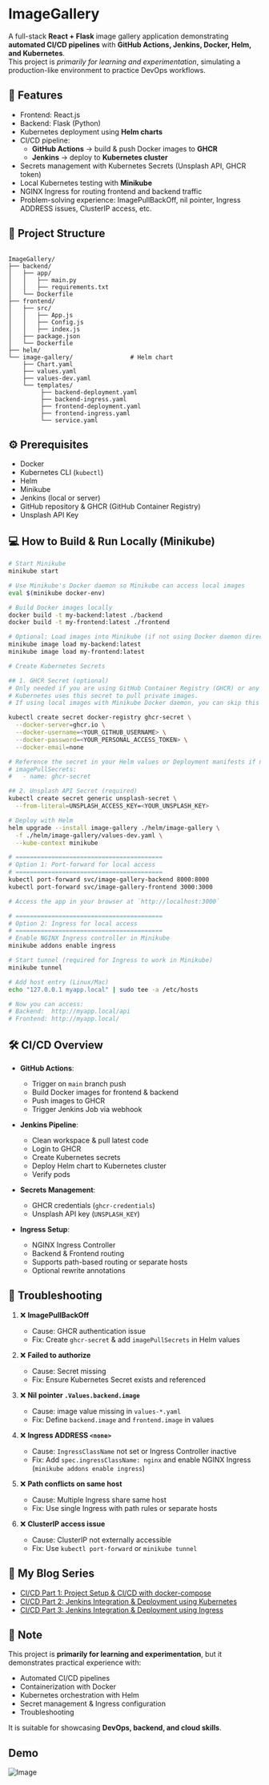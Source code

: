 # ImageGallery

A full-stack **React + Flask** image gallery application demonstrating **automated CI/CD pipelines** with **GitHub Actions, Jenkins, Docker, Helm, and Kubernetes**.  
This project is _primarily for learning and experimentation_, simulating a production-like environment to practice DevOps workflows.

## 🚀 Features
- Frontend: React.js
- Backend: Flask (Python)
- Kubernetes deployment using **Helm charts**
- CI/CD pipeline:
  - **GitHub Actions** → build & push Docker images to **GHCR**
  - **Jenkins** → deploy to **Kubernetes cluster**
- Secrets management with Kubernetes Secrets (Unsplash API, GHCR token)
- Local Kubernetes testing with **Minikube**
- NGINX Ingress for routing frontend and backend traffic
- Problem-solving experience: ImagePullBackOff, nil pointer, Ingress ADDRESS issues, ClusterIP access, etc.

## 📂 Project Structure

```

ImageGallery/
├── backend/
│   ├── app/
│   │   ├── main.py
│   │   ├── requirements.txt
│   └── Dockerfile
├── frontend/
│   ├── src/
│   │   ├── App.js
│   │   ├── Config.js
│   │   ├── index.js
│   ├── package.json
│   └── Dockerfile
├── helm/
└── image-gallery/                # Helm chart
    ├── Chart.yaml
    ├── values.yaml
    ├── values-dev.yaml
    └── templates/
         ├── backend-deployment.yaml
         ├── backend-ingress.yaml
         ├── frontend-deployment.yaml
         ├── frontend-ingress.yaml
         └── service.yaml

```

## ⚙️ Prerequisites

- Docker
- Kubernetes CLI (`kubectl`)
- Helm
- Minikube
- Jenkins (local or server)
- GitHub repository & GHCR (GitHub Container Registry)
- Unsplash API Key

## 💻 How to Build & Run Locally (Minikube)

```bash
# Start Minikube
minikube start

# Use Minikube's Docker daemon so Minikube can access local images
eval $(minikube docker-env)

# Build Docker images locally
docker build -t my-backend:latest ./backend
docker build -t my-frontend:latest ./frontend

# Optional: Load images into Minikube (if not using Docker daemon directly)
minikube image load my-backend:latest
minikube image load my-frontend:latest

# Create Kubernetes Secrets

## 1. GHCR Secret (optional)
# Only needed if you are using GitHub Container Registry (GHCR) or any private registry.
# Kubernetes uses this secret to pull private images.
# If using local images with Minikube Docker daemon, you can skip this step.

kubectl create secret docker-registry ghcr-secret \
  --docker-server=ghcr.io \
  --docker-username=<YOUR_GITHUB_USERNAME> \
  --docker-password=<YOUR_PERSONAL_ACCESS_TOKEN> \
  --docker-email=none

# Reference the secret in your Helm values or Deployment manifests if needed
# imagePullSecrets:
#   - name: ghcr-secret

## 2. Unsplash API Secret (required)
kubectl create secret generic unsplash-secret \
  --from-literal=UNSPLASH_ACCESS_KEY=<YOUR_UNSPLASH_KEY>

# Deploy with Helm
helm upgrade --install image-gallery ./helm/image-gallery \
  -f ./helm/image-gallery/values-dev.yaml \
  --kube-context minikube

# =========================================
# Option 1: Port-forward for local access
# =========================================
kubectl port-forward svc/image-gallery-backend 8000:8000
kubectl port-forward svc/image-gallery-frontend 3000:3000

# Access the app in your browser at `http://localhost:3000`

# =========================================
# Option 2: Ingress for local access
# =========================================
# Enable NGINX Ingress controller in Minikube
minikube addons enable ingress

# Start tunnel (required for Ingress to work in Minikube)
minikube tunnel

# Add host entry (Linux/Mac)
echo "127.0.0.1 myapp.local" | sudo tee -a /etc/hosts

# Now you can access:
# Backend:  http://myapp.local/api
# Frontend: http://myapp.local/

```


## 🛠 CI/CD Overview

* **GitHub Actions**:

  * Trigger on `main` branch push
  * Build Docker images for frontend & backend
  * Push images to GHCR
  * Trigger Jenkins Job via webhook

* **Jenkins Pipeline**:

  * Clean workspace & pull latest code
  * Login to GHCR
  * Create Kubernetes secrets
  * Deploy Helm chart to Kubernetes cluster
  * Verify pods

* **Secrets Management**:

  * GHCR credentials (`ghcr-credentials`)
  * Unsplash API key (`UNSPLASH_KEY`)

* **Ingress Setup**:

  * NGINX Ingress Controller
  * Backend & Frontend routing
  * Supports path-based routing or separate hosts
  * Optional rewrite annotations


## 🔧 Troubleshooting

1. ❌ **ImagePullBackOff**

   * Cause: GHCR authentication issue
   * Fix: Create `ghcr-secret` & add `imagePullSecrets` in Helm values

2. ❌ **Failed to authorize**

   * Cause: Secret missing
   * Fix: Ensure Kubernetes Secret exists and referenced

3. ❌ **Nil pointer `.Values.backend.image`**

   * Cause: image value missing in `values-*.yaml`
   * Fix: Define `backend.image` and `frontend.image` in values

4. ❌ **Ingress ADDRESS `<none>`**

   * Cause: `IngressClassName` not set or Ingress Controller inactive
   * Fix: Add `spec.ingressClassName: nginx` and enable NGINX Ingress (`minikube addons enable ingress`)

5. ❌ **Path conflicts on same host**

   * Cause: Multiple Ingress share same host
   * Fix: Use single Ingress with path rules or separate hosts

6. ❌ **ClusterIP access issue**

   * Cause: ClusterIP not externally accessible
   * Fix: Use `kubectl port-forward` or `minikube tunnel`


## 🔗 My Blog Series

* [CI/CD Part 1: Project Setup & CI/CD with docker-compose](https://silver-programmer.tistory.com/entry/ReactFlask-어플리케이션-코드부터-Jenkins-배포까지-CICD-1)
* [CI/CD Part 2: Jenkins Integration & Deployment using Kubernetes](https://silver-programmer.tistory.com/entry/ReactFlask-어플리케이션-코드부터-Jenkins-배포까지-CICD-2)
* [CI/CD Part 3: Jenkins Integration & Deployment using Ingress ](https://silver-programmer.tistory.com/entry/ReactFlask-어플리케이션-코드부터-Jenkins-배포까지-CICD-3-Ingress-활용하기)

## 📌 Note

This project is **primarily for learning and experimentation**, but it demonstrates practical experience with:

* Automated CI/CD pipelines
* Containerization with Docker
* Kubernetes orchestration with Helm
* Secret management & Ingress configuration
* Troubleshooting

It is suitable for showcasing **DevOps, backend, and cloud skills**.

## Demo
![Image](https://github.com/user-attachments/assets/4dda92a8-5af0-4f9a-82c7-f6c3a03feade)
